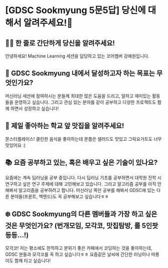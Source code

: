 # [GDSC Sookmyung 5문5답] 당신에 대해서 알려주세요!👀

## ☝🏻 한 줄로 간단하게 당신을 알려주세요!
안녕하세요! Machine Learning 세션을 담당하고 있는 코어멤버 강예원입니다. 

## 🎯 GDSC Sookmyung 내에서 달성하고자 하는 목표는 무엇인가요?
머신러닝 세션에 참여하시는 분들께 최대한 많은 도움을 드리고, 알차고 재미있는 활동들을 운영하고 싶습니다.
그리고 관심 있는 분야를 같이 공부하고 다양한 프로젝트도 함께 하면서 성장하고 싶습니다! 

## 🍕 제일 좋아하는 학교 앞 맛집을 알려주세요!
몬스터플레이스! 클린한 음식을 좋아하는데 몬플은 샐러드도 맛있고 그릭요거트도 너무 맛있어요 :)

## 📚 요즘 공부하고 있는, 혹은 배우고 싶은 기술이 있나요?
요즘에는 계속 딥러닝을 공부 중입니다. 다시 딥러닝 기초를 공부하면서 대학원 진학 시 연구하고 싶은 연구 주제에 대해 고민해보고 있습니다.
그리고 알고리즘 공부를 아직 안 해봐서 알고리즘을 공부하려고 합니다. 
머신러닝 쪽만 공부를 해봐서 GDSC에 있는 다른 분야들(프론트, 백엔드)도 꼭 공부해보고 싶습니다ㅎㅎ

## ❄️ GDSC Sookmyung의 다른 멤버들과 가장 하고 싶은 것은 무엇인가요? (번개모임, 모각코, 맛집탐방, 롤 5인팟 등등...!)
모각코! 저는 평소에도 한적하고 분위기 좋은 카페에서 코딩하는 것을 좋아하는데, GDSC 분들과 모각코를 꼭 하고 싶습니다ㅎㅎ
요즘같은 날씨에 간단한 러닝이나 따릉이도 함께 타고 싶습니다!